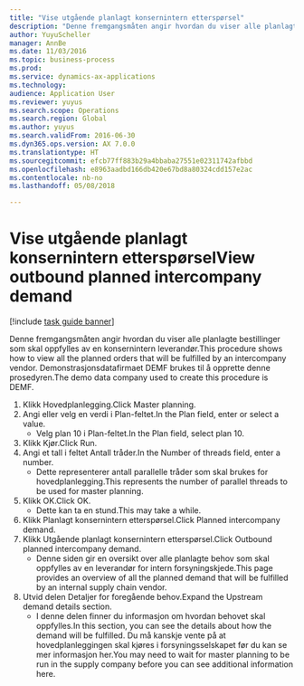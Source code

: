 ```yaml
--- 
title: "Vise utgående planlagt konsernintern etterspørsel"
description: "Denne fremgangsmåten angir hvordan du viser alle planlagte bestillinger som skal oppfylles av en konsernintern leverandør."
author: YuyuScheller
manager: AnnBe
ms.date: 11/03/2016
ms.topic: business-process
ms.prod: 
ms.service: dynamics-ax-applications
ms.technology: 
audience: Application User
ms.reviewer: yuyus
ms.search.scope: Operations
ms.search.region: Global
ms.author: yuyus
ms.search.validFrom: 2016-06-30
ms.dyn365.ops.version: AX 7.0.0
ms.translationtype: HT
ms.sourcegitcommit: efcb77ff883b29a4bbaba27551e02311742afbbd
ms.openlocfilehash: e8963aadbd166db420e67bd8a80324cdd157e2ac
ms.contentlocale: nb-no
ms.lasthandoff: 05/08/2018

---
```

# <a name="view-outbound-planned-intercompany-demand"></a><span data-ttu-id="8604f-103">Vise utgående planlagt konsernintern etterspørsel</span><span class="sxs-lookup"><span data-stu-id="8604f-103">View outbound planned intercompany demand</span></span>

[!include [task guide banner](../../includes/task-guide-banner.md)]

<span data-ttu-id="8604f-104">Denne fremgangsmåten angir hvordan du viser alle planlagte bestillinger som skal oppfylles av en konsernintern leverandør.</span><span class="sxs-lookup"><span data-stu-id="8604f-104">This procedure shows how to view all the planned orders that will be fulfilled by an intercompany vendor.</span></span> <span data-ttu-id="8604f-105">Demonstrasjonsdatafirmaet DEMF brukes til å opprette denne prosedyren.</span><span class="sxs-lookup"><span data-stu-id="8604f-105">The demo data company used to create this procedure is DEMF.</span></span>

1. <span data-ttu-id="8604f-106">Klikk Hovedplanlegging.</span><span class="sxs-lookup"><span data-stu-id="8604f-106">Click Master planning.</span></span>
2. <span data-ttu-id="8604f-107">Angi eller velg en verdi i Plan-feltet.</span><span class="sxs-lookup"><span data-stu-id="8604f-107">In the Plan field, enter or select a value.</span></span>
    * <span data-ttu-id="8604f-108">Velg plan 10 i Plan-feltet.</span><span class="sxs-lookup"><span data-stu-id="8604f-108">In the Plan field, select plan 10.</span></span>  
3. <span data-ttu-id="8604f-109">Klikk Kjør.</span><span class="sxs-lookup"><span data-stu-id="8604f-109">Click Run.</span></span>
4. <span data-ttu-id="8604f-110">Angi et tall i feltet Antall tråder.</span><span class="sxs-lookup"><span data-stu-id="8604f-110">In the Number of threads field, enter a number.</span></span>
    * <span data-ttu-id="8604f-111">Dette representerer antall parallelle tråder som skal brukes for hovedplanlegging.</span><span class="sxs-lookup"><span data-stu-id="8604f-111">This represents the number of parallel threads to be used for master planning.</span></span>  
5. <span data-ttu-id="8604f-112">Klikk OK.</span><span class="sxs-lookup"><span data-stu-id="8604f-112">Click OK.</span></span>
    * <span data-ttu-id="8604f-113">Dette kan ta en stund.</span><span class="sxs-lookup"><span data-stu-id="8604f-113">This may take a while.</span></span>  
6. <span data-ttu-id="8604f-114">Klikk Planlagt konsernintern etterspørsel.</span><span class="sxs-lookup"><span data-stu-id="8604f-114">Click Planned intercompany demand.</span></span>
7. <span data-ttu-id="8604f-115">Klikk Utgående planlagt konsernintern etterspørsel.</span><span class="sxs-lookup"><span data-stu-id="8604f-115">Click Outbound planned intercompany demand.</span></span>
    * <span data-ttu-id="8604f-116">Denne siden gir en oversikt over alle planlagte behov som skal oppfylles av en leverandør for intern forsyningskjede.</span><span class="sxs-lookup"><span data-stu-id="8604f-116">This page provides an overview of all the planned demand that will be fulfilled by an internal supply chain vendor.</span></span>  
8. <span data-ttu-id="8604f-117">Utvid delen Detaljer for foregående behov.</span><span class="sxs-lookup"><span data-stu-id="8604f-117">Expand the Upstream demand details section.</span></span>
    * <span data-ttu-id="8604f-118">I denne delen finner du informasjon om hvordan behovet skal oppfylles.</span><span class="sxs-lookup"><span data-stu-id="8604f-118">In this section, you can see the details about how the demand will be fulfilled.</span></span> <span data-ttu-id="8604f-119">Du må kanskje vente på at hovedplanleggingen skal kjøres i forsyningsselskapet før du kan se mer informasjon her.</span><span class="sxs-lookup"><span data-stu-id="8604f-119">You may need to wait for master planning to be run in the supply company before you can see additional information here.</span></span>  


